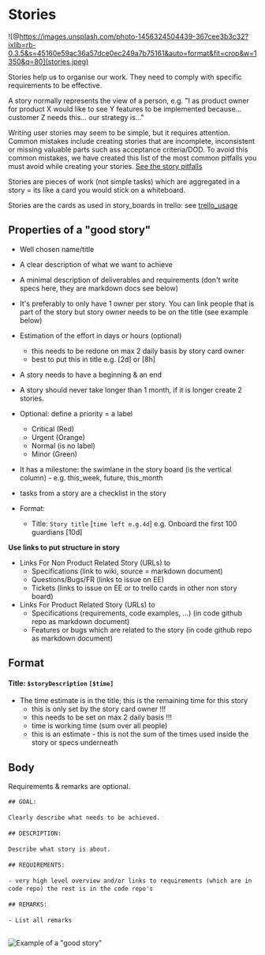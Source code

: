 # Stories

![@https://images.unsplash.com/photo-1456324504439-367cee3b3c32?ixlib=rb-0.3.5&s=45160e59ac36a57dce0ec249a7b75161&auto=format&fit=crop&w=1350&q=80](stories.jpeg)


Stories help us to organise our work. They need to comply with specific requirements to be effective.

A story normally represents the view of a person, e.g. "I as product owner for product X would like to see Y features to be implemented because... customer Z needs this... our strategy is..."

Writing user stories may seem to be simple, but it requires attention. Common mistakes include creating stories that are incomplete, inconsistent or missing valuable parts such ass acceptance criteria/DOD. To avoid this common mistakes, we have created this list of the most common pitfalls you must avoid while creating your stories.  [See the story pitfalls](/collaboration/story_pitfalls.md)

Stories are pieces of work (not simple tasks) which are aggregated in a story = its like a card you would stick on a whiteboard.

Stories are the cards as used in story_boards in trello: see [trello_usage](/collaboration/trello_usage.md)

## Properties of a "good story"

- Well chosen name/title
- A clear description of what we want to achieve
- A minimal description of deliverables and requirements (don't write specs here, they are markdown docs see below)
- It's preferably to only have 1 owner per story. You can link people that is part of the story but story owner needs to be on the title (see example below)
- Estimation of the effort in days or hours (optional)
    - this needs to be redone on max 2 daily basis by story card owner
    - best to put this in title e.g. [2d] or [8h]
- A story needs to have a beginning & an end
- A story should never take longer than 1 month, if it is longer create 2 stories.

- Optional: define a priority = a label
    - Critical (Red)
    - Urgent (Orange)
    - Normal (is no label)
    - Minor (Green)

- It has a milestone: the swimlane in the story board (is the vertical column) 
        - e.g. this_week, future, this_month

- tasks from a story are a checklist in the story

- Format:
	- Title: ```Story title``` [```time left e.g.4d```] e.g. Onboard the first 100 guardians [10d]



**Use links to put structure in story**

- Links For Non Product Related Story (URLs) to
    - Specifications (link to wiki, source = markdown document)
    - Questions/Bugs/FR (links to issue on EE)
    - Tickets (links to issue on EE or to trello cards in other non story board)
- Links For Product Related Story (URLs)  to
    - Specifications (requirements, code examples, ...) (in code github repo as markdown document)
    - Features or bugs which are related to the story (in code github repo as markdown document)

## Format

#### Title: ```$storyDescription``` ```[$time]```

- The time estimate is in the title; this is the remaining time for this story
    - this is only set by the story card owner !!!
    - this needs to be set on max 2 daily basis !!!
    - time is working time (sum over all people)
    - this is an estimate - this is not the sum of the times used inside the story or specs underneath

## Body

Requirements & remarks are optional.


```
## GOAL:

Clearly describe what needs to be achieved.

## DESCRIPTION:

Describe what story is about.

## REQUIREMENTS:

- very high level overview and/or links to requirements (which are in code repo) the rest is in the code repo's

## REMARKS:

- List all remarks
 
```

![Example of a "good story"](https://github.com/threefoldfoundation/info_foundation/blob/development/docs/collaboration/Example.png)
